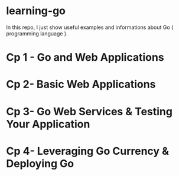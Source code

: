 # learning-go
In this repo, I just show useful examples and informations about Go ( programming language ).


# Cp 1 - Go and Web Applications 
# Cp 2- Basic Web Applications
# Cp 3- Go Web Services & Testing Your Application
# Cp 4- Leveraging Go Currency & Deploying Go
